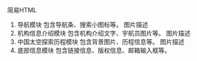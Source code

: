 简易HTML
1. 导航模块
包含导航条、搜索小图标等。
图片描述
2. 机构信息介绍模块
包含机构介绍文字、宇航员图片等。
图片描述
3. 中国太空探索历程模块
包含背景图片、历程信息等。
图片描述
4. 底部信息模块
包含链接信息、版权信息、邮箱输入框等。
   

